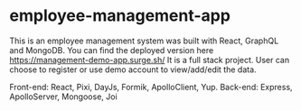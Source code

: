 # employee-management-app
This is an employee management system was built with React, GraphQL and MongoDB. You can find the deployed version here https://management-demo-app.surge.sh/ It is a full stack project. User can choose to register or use demo account to view/add/edit the data. 

Front-end: React, Pixi, DayJs, Formik, ApolloClient, Yup.
Back-end: Express, ApolloServer, Mongoose, Joi
